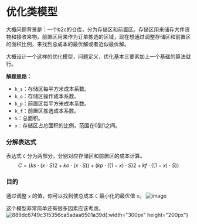 # 优化类模型

大概问题背景是：一个b2c的仓库，分为存储区和前置区。存储区用来储存大件货物和接收来物，前置区用来作为订单拣选的区域，现在想通过调整存储区和前置区的面积比例，来找到总成本的最优解或者近似最优解。

大概设计一个这样的优化模型，问题定义，优化基本三要素加上一个基础的算法就行。

**解题思路：**

- `k_s`：存储区每平方米成本系数。
- `k_o`：存储区操作成本系数。
- `k_p`：前置区每平方米成本系数。
- `k_f`：前置区拣选成本系数。
- `S`：总面积。
- `x`：存储区占总面积的比例，范围在0到1之间。

### 分解表达式

表达式 `C` 分为两部分，分别对应存储区和前置区的成本计算。
$$
C=(ks⋅(x⋅S)2+ko⋅(x⋅S))+(kp⋅((1−x)⋅S)2+kf⋅((1−x)⋅S))
$$

### 目的

通过调整 `x` 的值，你可以找到使总成本 `C` 最小化的最优值 `x`。
![image](https://github.com/user-attachments/assets/4e7566ac-ba94-4a76-aa6b-397f514ea27e)



这个模型非常简单还有很多因素应该考虑。
![889dc6749c315356ca5adaa6501a39d](https://github.com/user-attachments/assets/f48837a4-9f33-4404-a61a-78f5e34b1056){:width="300px" height="200px"}



